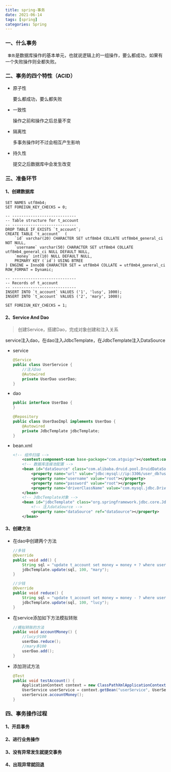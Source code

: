 ```yaml
---
title: spring-事务
date: 2021-06-14
tags: [spring]
categories: Spring
---
```


### 一、什么事务

` 事务`是数据库操作的基本单元，也就说逻辑上的一组操作，要么都成功，如果有一个失败操作则全都失败。



### 二、事务的四个特性（ACID）

- 原子性

  要么都成功，要么都失败

- 一致性

  操作之前和操作之后总量不变

- 隔离性

  多事务操作时不过会相互产生影响

- 持久性

  提交之后数据库中会发生改变



### 三、准备环节

#### 1、创建数据库

```mysql
SET NAMES utf8mb4;
SET FOREIGN_KEY_CHECKS = 0;

-- ----------------------------
-- Table structure for t_account
-- ----------------------------
DROP TABLE IF EXISTS `t_account`;
CREATE TABLE `t_account`  (
    `id` varchar(20) CHARACTER SET utf8mb4 COLLATE utf8mb4_general_ci NOT NULL,
    `username` varchar(50) CHARACTER SET utf8mb4 COLLATE utf8mb4_general_ci NULL DEFAULT NULL,
    `money` int(10) NULL DEFAULT NULL,
    PRIMARY KEY (`id`) USING BTREE
) ENGINE = InnoDB CHARACTER SET = utf8mb4 COLLATE = utf8mb4_general_ci ROW_FORMAT = Dynamic;

-- ----------------------------
-- Records of t_account
-- ----------------------------
INSERT INTO `t_account` VALUES ('1', 'lusy', 1000);
INSERT INTO `t_account` VALUES ('2', 'mary', 1000);

SET FOREIGN_KEY_CHECKS = 1;
```

#### 2、Service And Dao

> 创建Service，搭建Dao，完成对象创建和注入关系

service注入dao，在dao注入JdbcTemplate，在JdbcTemplate注入DataSource

- service

  ```java
  @Service
  public class UserService {
      //注入Dao
      @Autowired
      private UserDao userDao;
  }
  ```

- dao

  ```java
  public interface UserDao {
  }
  ```

  ```java
  @Repository
  public class UserDaoImpl implements UserDao {
      @Autowired
      private JdbcTemplate jdbcTemplate;
  }
  ```

- bean.xml

  ```xml
  <!-- 组件扫描 -->
      <context:component-scan base-package="com.atguigu"></context:component-scan>
      <!-- 数据库连接池配置 -->
      <bean id="dataSource" class="com.alibaba.druid.pool.DruidDataSource" destroy-method="close">
          <property name="url" value="jdbc:mysql://ip:3306/user_db?useUnicode=true&amp;characterEncoding=UTF-8&amp;useSSL=false&amp;serverTimezone=Asia/Shanghai"></property>
          <property name="username" value="root"></property>
          <property name="password" value="root"></property>
          <property name="driverClassName" value="com.mysql.jdbc.Driver"></property>
      </bean>
      <!-- JdbcTemplate对象 -->
      <bean id="jdbcTemplate" class="org.springframework.jdbc.core.JdbcTemplate">
          <!-- 注入dataSource -->
          <property name="dataSource" ref="dataSource"></property>
      </bean>
  ```

#### 3、创建方法

- 在dao中创建两个方法

  ```java
  //多钱
  @Override
  public void add() {
      String sql = "update t_account set money = money + ? where username = ?";
      jdbcTemplate.update(sql, 100, "mary");
  }
  
  //少钱
  @Override
  public void reduce() {
      String sql = "update t_account set money = money - ? where username = ?";
      jdbcTemplate.update(sql, 100, "lucy");
  }
  ```

- 在service添加如下方法模拟转账

  ```java
  //模拟转账的方法
  public void accountMoney() {
      //lucy少100
      userDao.reduce();
      //mary多100
      userDao.add();
  }
  ```

- 添加测试方法

  ```java
  @Test
  public void testAccount() {
      ApplicationContext context = new ClassPathXmlApplicationContext("bean1.xml");
      UserService userService = context.getBean("userService", UserService.class);
      userService.accountMoney();
  }
  ```

### 四、事务操作过程

#### 1、开启事务

#### 2、进行业务操作

#### 3、没有异常发生就提交事务

#### 4、出现异常就回退





